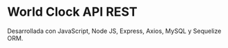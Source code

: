 # World Clock API REST 

Desarrollada con JavaScript, Node JS, Express, Axios, MySQL y Sequelize ORM.
